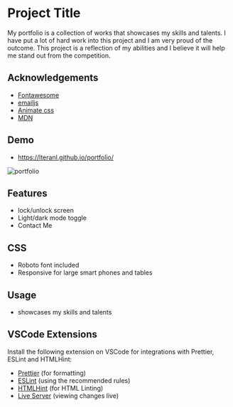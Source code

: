 # Project Title

My portfolio is a collection of works that showcases my skills and talents. I have put a lot of hard work into this project and I am very proud of the outcome. This project is a reflection of my abilities and I believe it will help me stand out from the competition.

## Acknowledgements

-   [Fontawesome](https://fontawesome.com/)
-   [emailjs](https://www.emailjs.com/)
-   [Animate css](https://animate.style/)
-   [MDN](https://developer.mozilla.org/en-US/)

## Demo

-   https://lteranl.github.io/portfolio/

![portfolio](https://media.giphy.com/media/zdrUJzCrUmXo0eA34j/giphy.gif)

## Features

-   lock/unlock screen
-   Light/dark mode toggle
-   Contact Me

## CSS

-   Roboto font included
-   Responsive for large smart phones and tables

## Usage

-   showcases my skills and talents

## VSCode Extensions

Install the following extension on VSCode for integrations with Prettier, ESLint and HTMLHint:

-   [Prettier](https://marketplace.visualstudio.com/items?itemName=esbenp.prettier-vscode) (for formatting)
-   [ESLint](https://marketplace.visualstudio.com/items?itemName=dbaeumer.vscode-eslint) (using the recommended rules)
-   [HTMLHint](https://marketplace.visualstudio.com/items?itemName=mkaufman.HTMLHint) (for HTML Linting)
-   [Live Server](https://marketplace.visualstudio.com/items?itemName=ritwickdey.LiveServer) (viewing changes live)

